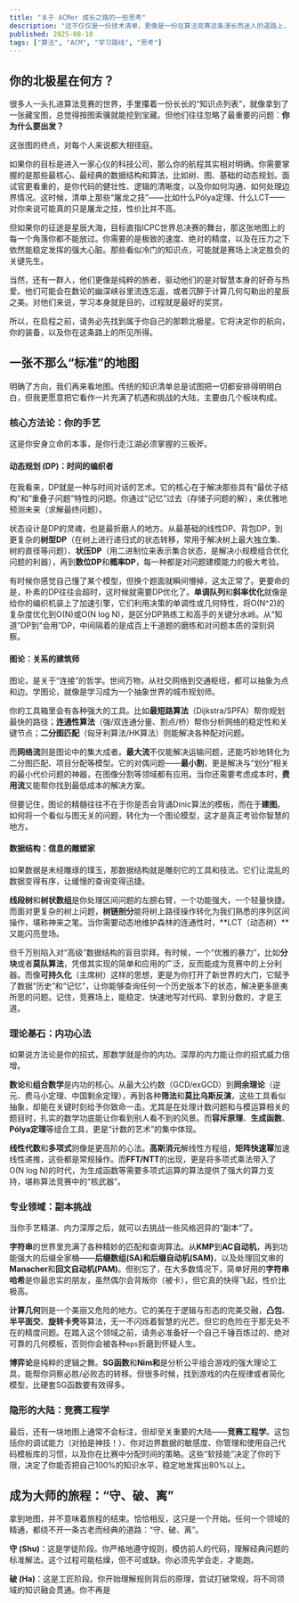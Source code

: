 ```yaml
---
title: "关于 ACMer 成长之路的一些思考"
description: "这不仅仅是一份技术清单，更像是一份在算法竞赛这条漫长而迷人的道路上，可能会用到的地图和旅行指南。"
published: 2025-08-10
tags: ["算法", "ACM", "学习路线", "思考"]
---
```


## 你的北极星在何方？

很多人一头扎进算法竞赛的世界，手里攥着一份长长的“知识点列表”，就像拿到了一张藏宝图，总觉得按图索骥就能挖到宝藏。但他们往往忽略了最重要的问题：**你为什么要出发？**

这张图的终点，对每个人来说都大相径庭。

如果你的目标是进入一家心仪的科技公司，那么你的航程其实相对明确。你需要掌握的是那些最核心、最经典的数据结构和算法，比如树、图、基础的动态规划。面试官更看重的，是你代码的健壮性、逻辑的清晰度，以及你如何沟通、如何处理边界情况。这时候，清单上那些“屠龙之技”——比如什么Pólya定理、什么LCT——对你来说可能真的只是屠龙之技，性价比并不高。

但如果你的征途是星辰大海，目标直指ICPC世界总决赛的舞台，那这张地图上的每一个角落你都不能放过。你需要的是极致的速度、绝对的精度，以及在压力之下依然能稳定发挥的强大心脏。那些看似冷门的知识点，可能就是赛场上决定胜负的关键先生。

当然，还有一群人，他们更像是纯粹的旅者，驱动他们的是对智慧本身的好奇与热爱。他们可能会在数论的幽深峡谷里流连忘返，或者沉醉于计算几何勾勒出的星辰之美。对他们来说，学习本身就是目的，过程就是最好的奖赏。

所以，在启程之前，请务必先找到属于你自己的那颗北极星。它将决定你的航向，你的装备，以及你在这条路上的所见所得。

## 一张不那么“标准”的地图

明确了方向，我们再来看地图。传统的知识清单总是试图把一切都安排得明明白白，但我更愿意把它看作一片充满了机遇和挑战的大陆，主要由几个板块构成。

### 核心方法论：你的手艺

这是你安身立命的本事，是你行走江湖必须掌握的三板斧。

#### 动态规划 (DP)：时间的编织者

在我看来，DP就是一种与时间对话的艺术。它的核心在于解决那些具有“最优子结构”和“重叠子问题”特性的问题。你通过“记忆”过去（存储子问题的解），来优雅地预测未来（求解最终问题）。

状态设计是DP的灵魂，也是最折磨人的地方。从最基础的线性DP、背包DP，到更复杂的**树型DP**（在树上进行递归式的状态转移，常用于解决树上最大独立集、树的直径等问题）、**状压DP**（用二进制位来表示集合状态，是解决小规模组合优化问题的利器），再到**数位DP**和**概率DP**，每一种都是对问题建模能力的极大考验。

有时候你感觉自己懂了某个模型，但换个题面就瞬间懵掉，这太正常了。更要命的是，朴素的DP往往会超时，这时候就需要DP优化了。**单调队列**和**斜率优化**就像是给你的编织机装上了加速引擎，它们利用决策的单调性或几何特性，将O(N^2)的复杂度优化到O(N)或O(N log N)，是区分DP熟练工和高手的关键分水岭。从“知道”DP到“会用”DP，中间隔着的是成百上千道题的磨练和对问题本质的深刻洞察。

#### 图论：关系的建筑师

图论，是关于“连接”的哲学。世间万物，从社交网络到交通枢纽，都可以抽象为点和边。学图论，就像是学习成为一个抽象世界的城市规划师。

你的工具箱里会有各种强大的工具。比如**最短路算法**（Dijkstra/SPFA）帮你规划最快的路径；**连通性算法**（强/双连通分量、割点/桥）帮你分析网络的稳定性和关键节点；**二分图匹配**（匈牙利算法/HK算法）则能解决各种配对问题。

而**网络流**则是图论中的集大成者。**最大流**不仅能解决运输问题，还能巧妙地转化为二分图匹配、项目分配等模型。它的对偶问题——**最小割**，更是解决与“划分”相关的最小代价问题的神器，在图像分割等领域都有应用。当你还需要考虑成本时，**费用流**又能帮你找到最低成本的解决方案。

但要记住，图论的精髓往往不在于你是否会背诵Dinic算法的模板，而在于**建图**。如何将一个看似与图无关的问题，转化为一个图论模型，这才是真正考验你智慧的地方。

#### 数据结构：信息的雕塑家

如果数据是未经雕琢的璞玉，那数据结构就是雕刻它的工具和技法。它们让混乱的数据变得有序，让缓慢的查询变得迅捷。

**线段树**和**树状数组**是你处理区间问题的左膀右臂，一个功能强大，一个轻量快捷。而面对更复杂的树上问题，**树链剖分**能将树上路径操作转化为我们熟悉的序列区间操作，堪称神来之笔。当你需要动态地维护森林的连通性时，**LCT（动态树）**又能闪亮登场。

但千万别陷入对“高级”数据结构的盲目崇拜。有时候，一个“优雅的暴力”，比如**分块**或者**莫队算法**，凭借其实现的简单和应用的广泛，反而能成为竞赛中的上分利器。而像**可持久化**（主席树）这样的思想，更是为你打开了新世界的大门，它赋予了数据“历史”和“记忆”，让你能够查询任何一个历史版本下的状态，解决更多匪夷所思的问题。记住，竞赛场上，能稳定、快速地写对代码、拿到分数的，才是王道。

### 理论基石：内功心法

如果说方法论是你的招式，那数学就是你的内功。深厚的内力能让你的招式威力倍增。

**数论**和**组合数学**是内功的核心。从最大公约数（GCD/exGCD）到**同余理论**（逆元、费马小定理、中国剩余定理），再到各种**筛法**和**莫比乌斯反演**，这些工具看似抽象，却能在关键时刻给予你致命一击。尤其是在处理计数问题和与模运算相关的题目时，扎实的数学功底能让你看到别人看不到的风景。而**容斥原理**、**生成函数**、**Pólya定理**等组合工具，更是“计数的艺术”的集中体现。

**线性代数**和**多项式**则像是更高阶的心法。**高斯消元**解线性方程组，**矩阵快速幂**加速线性递推，这些都是常规操作。而**FFT/NTT**的出现，更是将多项式乘法带入了O(N log N)的时代，为生成函数等需要多项式运算的算法提供了强大的算力支持，堪称算法竞赛中的“核武器”。

### 专业领域：副本挑战

当你手艺精湛、内力深厚之后，就可以去挑战一些风格迥异的“副本”了。

**字符串**的世界里充满了各种精妙的匹配和查询算法。从**KMP**到**AC自动机**，再到功能强大的后缀全家桶——**后缀数组(SA)**和**后缀自动机(SAM)**，以及处理回文串的**Manacher**和**回文自动机(PAM)**。但别忘了，在大多数情况下，简单好用的**字符串哈希**是你最忠实的朋友，虽然偶尔会背叛你（被卡），但它真的快得飞起，性价比极高。

**计算几何**则是一个美丽又危险的地方。它的美在于逻辑与形态的完美交融，**凸包**、**半平面交**、**旋转卡壳**等算法，无一不闪烁着智慧的光芒。但它的危险在于那无处不在的精度问题。在踏入这个领域之前，请务必准备好一个自己千锤百炼过的、绝对可靠的几何模板，否则你会被各种`eps`折磨到怀疑人生。

**博弈论**是纯粹的逻辑之舞。**SG函数**和**Nim和**是分析公平组合游戏的强大理论工具，能帮你洞察必胜/必败态的转移。但很多时候，找到游戏的内在规律或者简化模型，比硬套SG函数要有效得多。

### 隐形的大陆：竞赛工程学

最后，还有一块地图上通常不会标注，但却至关重要的大陆——**竞赛工程学**。这包括你的调试能力（对拍是神技！）、你对边界数据的敏感度、你管理和使用自己代码模板库的习惯，以及你在比赛中分配时间的策略。这些“软技能”决定了你的下限，决定了你能否把自己100%的知识水平，稳定地发挥出80%以上。

## 成为大师的旅程：“守、破、离”

拿到地图，并不意味着旅程的结束。恰恰相反，这只是一个开始。任何一个领域的精通，都绕不开一条古老而经典的道路：“守、破、离”。

**守 (Shu)**：这是学徒阶段。你严格地遵守规则，模仿前人的代码，理解经典问题的标准解法。这个过程可能枯燥，但不可或缺。你必须先学会走，才能跑。

**破 (Ha)**：这是工匠阶段。你开始理解规则背后的原理，尝试打破常规，将不同领域的知识融会贯通。你不再是
